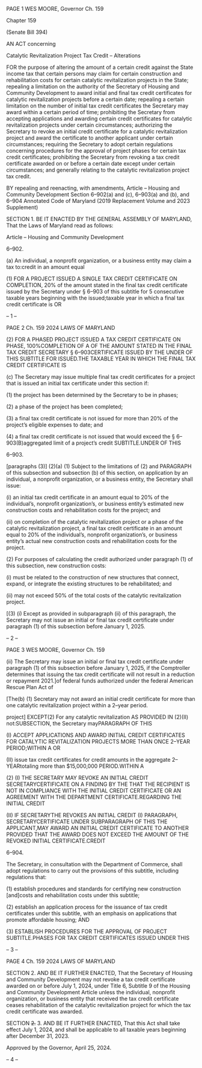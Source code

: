 PAGE 1
WES MOORE, Governor Ch. 159

Chapter 159

(Senate Bill 394)

AN ACT concerning

Catalytic Revitalization Project Tax Credit – Alterations

FOR the purpose of altering the amount of a certain credit against the State income tax
that certain persons may claim for certain construction and rehabilitation costs for
certain catalytic revitalization projects in the State; repealing a limitation on the
authority of the Secretary of Housing and Community Development to award initial
and final tax credit certificates for catalytic revitalization projects before a certain
date; repealing a certain limitation on the number of initial tax credit certificates the
Secretary may award within a certain period of time; prohibiting the Secretary from
accepting applications and awarding certain credit certificates for catalytic
revitalization projects under certain circumstances; authorizing the Secretary to
revoke an initial credit certificate for a catalytic revitalization project and award the
certificate to another applicant under certain circumstances; requiring the Secretary
to adopt certain regulations concerning procedures for the approval of project phases
for certain tax credit certificates; prohibiting the Secretary from revoking a tax credit
certificate awarded on or before a certain date except under certain circumstances;
and generally relating to the catalytic revitalization project tax credit.

BY repealing and reenacting, with amendments,
Article – Housing and Community Development
Section 6–902(a) and (c), 6–903(a) and (b), and 6–904
Annotated Code of Maryland
(2019 Replacement Volume and 2023 Supplement)

SECTION 1. BE IT ENACTED BY THE GENERAL ASSEMBLY OF MARYLAND,
That the Laws of Maryland read as follows:

Article – Housing and Community Development

6–902.

(a) An individual, a nonprofit organization, or a business entity may claim a tax
to:credit in an amount equal

(1) FOR A PROJECT ISSUED A SINGLE TAX CREDIT CERTIFICATE ON
COMPLETION, 20% of the amount stated in the final tax credit certificate issued by the
Secretary under § 6–903 of this subtitle for 5 consecutive taxable years beginning with the
issued;taxable year in which a final tax credit certificate is OR

– 1 –

PAGE 2
Ch. 159 2024 LAWS OF MARYLAND

(2) FOR A PHASED PROJECT ISSUED A TAX CREDIT CERTIFICATE ON
PHASE, 100%COMPLETION OF A OF THE AMOUNT STATED IN THE FINAL TAX CREDIT
SECRETARY § 6–903CERTIFICATE ISSUED BY THE UNDER OF THIS SUBTITLE FOR
ISSUED.THE TAXABLE YEAR IN WHICH THE FINAL TAX CREDIT CERTIFICATE IS

(c) The Secretary may issue multiple final tax credit certificates for a project that
is issued an initial tax certificate under this section if:

(1) the project has been determined by the Secretary to be in phases;

(2) a phase of the project has been completed;

(3) a final tax credit certificate is not issued for more than 20% of the
project’s eligible expenses to date; and

(4) a final tax credit certificate is not issued that would exceed the
§ 6–903(B)aggregated limit of a project’s credit SUBTITLE.UNDER OF THIS

6–903.

[paragraphs (3)] (2)(a) (1) Subject to the limitations of (2) and PARAGRAPH
of this subsection and subsection (b) of this section, on application by an individual, a
nonprofit organization, or a business entity, the Secretary shall issue:

(i) an initial tax credit certificate in an amount equal to 20% of the
individual’s, nonprofit organization’s, or business entity’s estimated new construction costs
and rehabilitation costs for the project; and

(ii) on completion of the catalytic revitalization project or a phase of
the catalytic revitalization project, a final tax credit certificate in an amount equal to 20%
of the individual’s, nonprofit organization’s, or business entity’s actual new construction
costs and rehabilitation costs for the project.

(2) For purposes of calculating the credit authorized under paragraph (1)
of this subsection, new construction costs:

(i) must be related to the construction of new structures that
connect, expand, or integrate the existing structures to be rehabilitated; and

(ii) may not exceed 50% of the total costs of the catalytic
revitalization project.

[(3) (i) Except as provided in subparagraph (ii) of this paragraph, the
Secretary may not issue an initial or final tax credit certificate under paragraph (1) of this
subsection before January 1, 2025.

– 2 –

PAGE 3
WES MOORE, Governor Ch. 159

(ii) The Secretary may issue an initial or final tax credit certificate
under paragraph (1) of this subsection before January 1, 2025, if the Comptroller
determines that issuing the tax credit certificate will not result in a reduction or repayment
2021.]of federal funds authorized under the federal American Rescue Plan Act of

[The(b) (1) Secretary may not award an initial credit certificate for more than
one catalytic revitalization project within a 2–year period.

project] EXCEPT(2) For any catalytic revitalization AS PROVIDED IN
(2)(II) not:SUBSECTION, the Secretary mayPARAGRAPH OF THIS

(I) ACCEPT APPLICATIONS AND AWARD INITIAL CREDIT
CERTIFICATES FOR CATALYTIC REVITALIZATION PROJECTS MORE THAN ONCE
2–YEAR PERIOD;WITHIN A OR

(II) issue tax credit certificates for credit amounts in the aggregate
2–YEARtotaling more than $15,000,000 PERIOD.WITHIN A

(2) (I) THE SECRETARY MAY REVOKE AN INITIAL CREDIT
SECRETARYCERTIFICATE ON A FINDING BY THE THAT THE RECIPIENT IS NOT IN
COMPLIANCE WITH THE INITIAL CREDIT CERTIFICATE OR AN AGREEMENT WITH THE
DEPARTMENT CERTIFICATE.REGARDING THE INITIAL CREDIT

(II) IF SECRETARYTHE REVOKES AN INITIAL CREDIT
(I) PARAGRAPH, SECRETARYCERTIFICATE UNDER SUBPARAGRAPH OF THIS THE
APPLICANT,MAY AWARD AN INITIAL CREDIT CERTIFICATE TO ANOTHER PROVIDED
THAT THE AWARD DOES NOT EXCEED THE AMOUNT OF THE REVOKED INITIAL
CERTIFICATE.CREDIT

6–904.

The Secretary, in consultation with the Department of Commerce, shall adopt
regulations to carry out the provisions of this subtitle, including regulations that:

(1) establish procedures and standards for certifying new construction
[and]costs and rehabilitation costs under this subtitle;

(2) establish an application process for the issuance of tax credit
certificates under this subtitle, with an emphasis on applications that promote affordable
housing; AND

(3) ESTABLISH PROCEDURES FOR THE APPROVAL OF PROJECT
SUBTITLE.PHASES FOR TAX CREDIT CERTIFICATES ISSUED UNDER THIS

– 3 –

PAGE 4
Ch. 159 2024 LAWS OF MARYLAND

SECTION 2. AND BE IT FURTHER ENACTED, That the Secretary of Housing and
Community Development may not revoke a tax credit certificate awarded on or before July
1, 2024, under Title 6, Subtitle 9 of the Housing and Community Development Article
unless the individual, nonprofit organization, or business entity that received the tax credit
certificate ceases rehabilitation of the catalytic revitalization project for which the tax
credit certificate was awarded.

SECTION ~~2.~~ 3. AND BE IT FURTHER ENACTED, That this Act shall take effect
July 1, 2024, and shall be applicable to all taxable years beginning after December 31, 2023.

Approved by the Governor, April 25, 2024.

– 4 –
